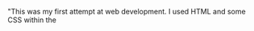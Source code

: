 
"This was my first attempt at web development. I used HTML and some CSS within the <style> tag. The elements I used include HTML tags such as h1, h2, and p. I also used main, div, table, header, and footer. Additionally, I applied CSS properties like margin, color, border, and padding."

project1=contains only html , i used html tags like div,h1,h3,p,table,header and footer.
project2=contains html and css , i used html tags,css specialy style .
project3=contains html and css, i used html tags,css specialy style ,also i used grid.
project4=contains html and css ,is a login project.
.
